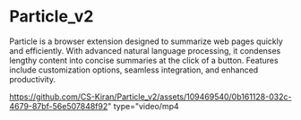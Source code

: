 # Particle_v2

Particle is a browser extension designed to summarize web pages quickly and efficiently. With advanced natural language processing, it condenses lengthy content into concise summaries at the click of a button. Features include customization options, seamless integration, and enhanced productivity.

https://github.com/CS-Kiran/Particle_v2/assets/109469540/0b161128-032c-4679-87bf-56e507848f92" type="video/mp4

